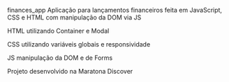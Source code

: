 finances_app
Aplicação para lançamentos financeiros feita em JavaScript, CSS e HTML com manipulação da DOM via JS

HTML utilizando Container e Modal

CSS utilizando variáveis globais e responsividade

JS manipulação da DOM e de Forms

Projeto desenvolvido na Maratona Discover
